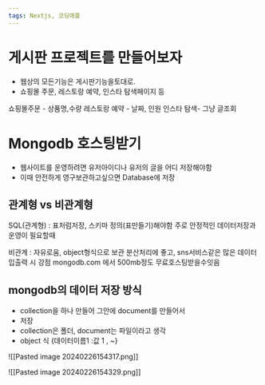 ```yaml
---
tags: Nextjs, 코딩애플
---
```

# 게시판 프로젝트를 만들어보자

- 웹상의 모든기능은 게시판기능을토대로.
- 쇼핑몰 주문, 레스토랑 예약, 인스타 탐색페이지 등

쇼핑몰주문 - 상품명,수량
레스토랑 예약 - 날짜, 인원
인스타 탐색- 그냥 글조회



# Mongodb 호스팅받기

- 웹사이트를 운영하려면 유저아이디나 유저의 글을 어디 저장해야함
- 이때 안전하게 영구보관하고싶으면 Database에 저장

## 관계형 vs 비관계형

SQL(관계형) : 표처럼저장, 스키마 정의(표만들기)해야함
주로 안정적인 데이터저장과 운영이 필요할때

비관계 : 자유로움, object형식으로 보관
분산처리에 좋고, sns서비스같은 많은 데이터 입출력 시 강점
mongodb.com 에서 500mb정도 무료호스팅받을수잇음


## mongodb의 데이터 저장 방식

- collection을 하나 만들어 그안에 document를 만들어서
- 저장
- collection은 폴더, document는 파일이라고 생각
- object 식 {데이터이름1 :값 1 , ~}

![[Pasted image 20240226154317.png]]


![[Pasted image 20240226154329.png]]